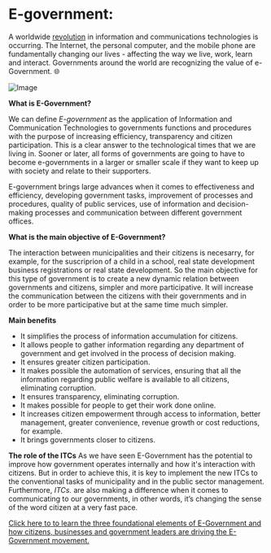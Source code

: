 # E-government:

A worldwide [revolution](https://en.wikipedia.org/wiki/Digital_Revolution) in information and communications technologies is occurring.  The Internet, the personal computer, and the mobile phone are fundamentally changing our lives - affecting the way we live, work, learn and interact. Governments around the world are recognizing the value of e-Government. :globe_with_meridians:

![Image](https://www.google.com/url?sa=i&rct=j&q=&esrc=s&source=images&cd=&ved=2ahUKEwiZ3cTxye7aAhWI1hQKHTf_D74QjRx6BAgBEAU&url=https%3A%2F%2Fwww.mindomo.com%2Fes%2Fmindmap%2Fe-government-2273d19d17604a2780afcb10d9ac0e32&psig=AOvVaw0-XsVIB63sHRDmAs_ASOPs&ust=1525609890524604)


**What is E-Government?**

We can define *E-government* as the application of Information and Communication Technologies to governments functions and procedures with the purpose of increasing efficiency, transparency and citizen participation. This is a clear answer to the technological times that we are living in. Sooner or later, all forms of governments are going to have to become e-governments in a larger or smaller scale if they want to keep up with society and relate to their supporters. 

E-government brings large advances when it comes to effectiveness and efficiency, developing government tasks, improvement of processes and procedures, quality of public services, use of information and decision-making processes and communication between different government offices.
 
 
 **What is the main objective of E-Government?**
 
The interaction between municipalities and their citizens is necesarry, for example, for the suscriprion of a child in a school, real state development business registrations or real state development. So the main objective for this type of government is to create a new dynamic relation between governments and citizens, simpler and more participative. It will increase the communication between the citizens with their governments and in order to be more participative but at the same time much simpler.

**Main benefits**
- It simplifies the process of information accumulation for citizens.
- It allows people to gather information regarding any department of government and get involved in the process of decision making.
- It ensures greater citizen participation.
- It makes possible the automation of services, ensuring that all the information regarding public welfare is available to all citizens,  eliminating corruption.
- It ensures transparency, eliminating corruption. 
- It makes possible for people to get their work done online.
- It increases citizen empowerment through access to information, better management, greater convenience, revenue growth or cost reductions, for example.
- It brings governments closer to citizens. 


**The role of the ITCs**
As we have seen E-Government has the potential to improve how government operates internally and how it's interaction with citizens. But in order to achieve this, it is key to implement the new ITCs to the conventional tasks of municipality and in the public sector management. Furthermore, *ITCs.* are also making a difference when it comes to communicating to our governments, in other words, it’s changing the sense of the word citizen at a very fast pace.  



[Click here to to learn the three foundational elements of E-Government and how citizens, businesses and government leaders are driving the E-Government movement.](https://www.youtube.com/watch?v=Km3OheNEqHo)

